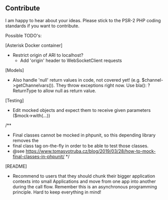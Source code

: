 ## Contribute
I am happy to hear about your ideas. Please stick to the PSR-2 PHP coding standards if you want to contribute.

Possible TODO's:

[Asterisk Docker container]

- Restrict origin of ARI to localhost?
  - Add 'origin' header to WebSocketClient requests

[Models]

- Also handle 'null' return values in code, not covered yet! (e.g. $channel->getChannelvars()).
    They throw exceptions right now. Use bla(): ?ReturnType to allow null as return value.

[Testing]

- Edit mocked objects and expect them to receive given parameters ($mock->with(...))

/**
 * Final classes cannot be mocked in phpunit, so this depending library removes the
 * final class tag on-the-fly in order to be able to test those classes.
 * @see https://www.tomasvotruba.cz/blog/2019/03/28/how-to-mock-final-classes-in-phpunit/
 */
 
[README]
 - Recommend to users that they should chunk their bigger application
 contexts into small Applications and move from one app into another during the call flow.
 Remember this is an asynchronous programming principle. Hard to keep everything in mind!
